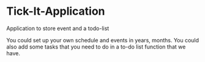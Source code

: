 # Tick-It-Application
Application to store event and a todo-list

You could set up your own schedule and events in years, months. You could also add some tasks that you need to do in a to-do list function that we have.
